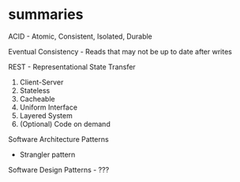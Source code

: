 # summaries

ACID - Atomic, Consistent, Isolated, Durable

Eventual Consistency - Reads that may not be up to date after writes

REST - Representational State Transfer
1. Client-Server
1. Stateless
1. Cacheable
1. Uniform Interface
1. Layered System
1. (Optional) Code on demand

Software Architecture Patterns
* Strangler pattern

Software Design Patterns - ???
